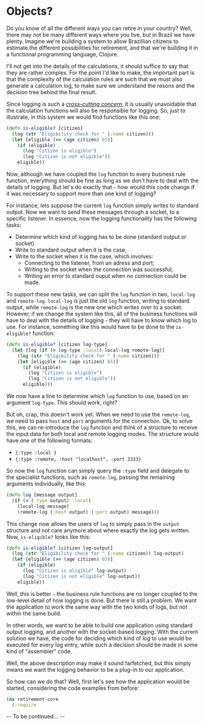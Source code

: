 # Objects?

Do you know of all the different ways you can retire in your country?
Well, there may not be many different ways where you live, but in Brazil we have plenty.
Imagine we're building a system to allow Brazillian citizens to estimate the different possibilities for retirement, and
that we're building it in a functional programming language, Clojure.

I'll not get into the details of the calculations, it should suffice to say that they are rather complex. For the point I'd like to make, 
the important part is that the complexity of the calculation rules are such that we must also generate a calculation log,
to make sure we understand the resons and the decision tree behind the final result.

Since logging is such a *[cross-cutting concern](https://en.wikipedia.org/wiki/Cross-cutting_concern)*, 
it is usually unavoidable that the calculation functions will also be responsible for logging.
So, just to illustrate, in this system we would find functions like this one:
```clojure
(defn is-eligible? [citizen]
  (log (str "Eligibility check for " (:name citizen)))
  (let [eligible (>= (age citizen) 65)]
    (if (eligible) 
      (log "Citizen is eligible")
      (log "Citizen is not eligible"))
    eligible))
```

Now, although we have coupled the `log` function to every business rule function, 
everything should be fine as long as we don't have to deal with the details of logging.
But let's do exactly that - how would this code change if it was necessary to support more than one kind of logging?

For instance, lets suppose the current `log` function simply writes to standard output. 
Now we want to send these messages through a socket, to a specific listener.
In essence, now the logging functionality has the following tasks:
* Determine which kind of logging has to be done (standard output or socket)
* Write to standard output when it is the case;
* Write to the socket when it is the case, which involves:
  * Connecting to the listener, from an adress and port;
  * Writing to the socket when the connection was successful;
  * Writing an error to standard ouput when no connection could be made.

To support these new tasks, we can split the `log` function in two, `local-log` and `remote-log`.
`local-log` is just the old `log` function, writing to standard output, while `remote-log` is the new one which writes over to a socket.
However, if we change the system like this, all of the business functions will have to deal with the details of logging - they will have to know which log to use.
For instance, something like this would have to be done to the `is-eligible?` function:
```clojure
(defn is-eligible? [citizen log-type]
  (let [log (if (= log-type :local) local-log remote-log)]
    (log (str "Eligibility check for " (:name citizen)))
    (let [eligible (>= (age citizen) 65)]
      (if (eligible) 
        (log "Citizen is eligible")
        (log "Citizen is not eligible"))
      eligible)))
```

We now have a line to determine which `log` function to use, based on an argument `log-type`. This should work, right?

But oh, crap, this doesn't work yet. When we need to use the `remote-log`, we need to pass `host` and `port` arguments for the connection.
Ok, to solve this, we can re-introduce the `log` function and think of a structure to receive the input data for both local and remote logging modes. The structure would have one of the following formats:
* `{:type :local }`
* `{:type :remote, :host "localhost", :port 3333}`

So now the `log` function can simply query the `:type` field and delegate to the specialist functions, such as `remote-log`, passing the remaining arguments individually, like this:
```clojure
(defn log [message output]
  (if (= (:type output) :local)
    (local-log message)
    (remote-log (:host output) (:port output) message)))
```

This change now allows the users of `log` to simply pass in the `output` structure and not care anymore about where exactly the log gets written. Now, `is-eligible?` looks like this:
```clojure
(defn is-eligible? [citizen log-output]
  (log (str "Eligibility check for " (:name citizen)) log-output)
  (let [eligible (>= (age citizen) 65)]
    (if (eligible) 
      (log "Citizen is eligible" log-output)
      (log "Citizen is not eligible" log-output))
    eligible))
```

Well, this is better - the business rule functions are no longer coupled to the low-level detail of how logging is done.
But there is still a problem. We want the application to work the same way with the two kinds of logs, but not within the same build.

In other words, we want to be able to build one application using standard output logging, and another with the socket-based logging. With the current solution we have, the code for deciding which kind of log to use would be executed for every log entry, while such a decision should be made in some kind of "assembler" code.

Well, the above description may make it sound farfetched, but this simply means we want the logging behavior to be a plug-in to our application.

So how can we do that? Well, first let's see how the application would be started, considering the code examples from before:
```clojure
(ns retirement-core
  (:require
```

-- To be continued... --
